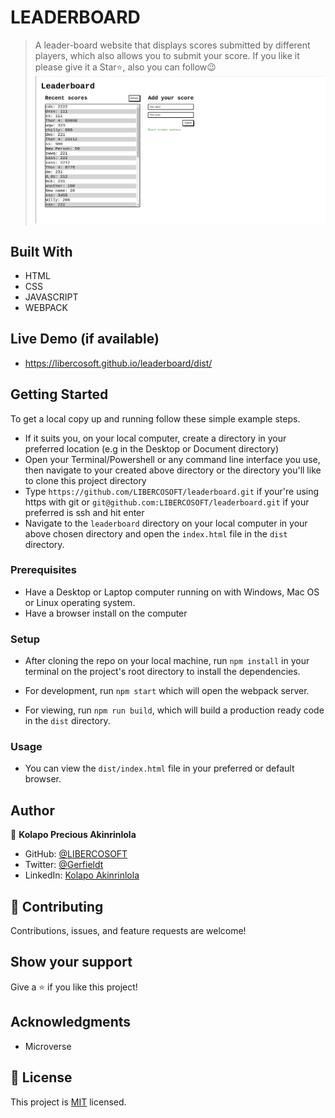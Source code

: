 # LEADERBOARD

> A leader-board website that displays scores submitted by different players, which also allows you to submit your score.
> If you like it please give it a Star⭐️, also you can follow:wink:
> ![project's screenshot](./Screenshot.png)

## Built With

- HTML
- CSS
- JAVASCRIPT
- WEBPACK

## Live Demo (if available)

- <https://libercosoft.github.io/leaderboard/dist/>

## Getting Started

To get a local copy up and running follow these simple example steps.

- If it suits you, on your local computer, create a directory in your preferred location (e.g in the Desktop or Document directory)
- Open your Terminal/Powershell or any command line interface you use, then navigate to your created above directory or the directory you'll like to clone this project directory
- Type `https://github.com/LIBERCOSOFT/leaderboard.git` if your're using https with git or `git@github.com:LIBERCOSOFT/leaderboard.git` if your preferred is ssh and hit enter
- Navigate to the `leaderboard` directory on your local computer in your above chosen directory and open the `index.html` file in the `dist` directory.

### Prerequisites

- Have a Desktop or Laptop computer running on with Windows, Mac OS or Linux operating system.
- Have a browser install on the computer

### Setup

- After cloning the repo on your local machine, run `npm install` in your terminal on the project's root directory to install the dependencies.

- For development, run `npm start` which will open the webpack server.
- For viewing, run `npm run build`, which will build a production ready code in the `dist` directory.

### Usage

- You can view the `dist/index.html` file in your preferred or default browser.

## Author

👤 **Kolapo Precious Akinrinlola**

- GitHub: [@LIBERCOSOFT](https://github.com/LIBERCOSOFT)
- Twitter: [@Gerfieldt](https://twitter.com/Gerfieldt)
- LinkedIn: [Kolapo Akinrinlola](https://linkedin.com/in/kolapo-akinrinlola-072097110)

## 🤝 Contributing

Contributions, issues, and feature requests are welcome!

## Show your support

Give a ⭐️ if you like this project!

## Acknowledgments

- Microverse

## 📝 License

This project is [MIT](./LICENSE) licensed.
